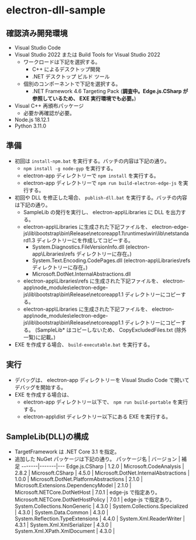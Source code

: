 # electron-dll-sample

## 確認済み開発環境

* Visual Studio Code
* Visual Studio 2022 または Build Tools for Visual Studio 2022
    * ワークロードは下記を選択する。
        * C++ によるデスクトップ開発
        * .NET デスクトップ ビルド ツール
    * 個別のコンポーネントで下記を選択する。
        * .NET Framework 4.6 Targeting Pack (**調査中。Edge.js.CSharp が参照しているため、 EXE 実行環境でも必要。**)
* Visual C++ 再頒布パッケージ
    * 必要か再確認が必要。
* Node.js 18.12.1
* Python 3.11.0

## 準備

* 初回は `install-npm.bat` を実行する。バッチの内容は下記の通り。
    * `npm install -g node-gyp` を実行する。
    * electron-app ディレクトリーで `npm install` を実行する。
    * electron-app ディレクトリーで `npm run build-electron-edge-js` を実行する。
* 初回や DLL を修正した場合、 `publish-dll.bat` を実行する。バッチの内容は下記の通り。
    * SampleLib の発行を実行し、 electron-app\Libraries に DLL を出力する。
    * electron-app\Libraries に生成された下記ファイルを、 electron-edge-js\lib\bootstrap\bin\Release\netcoreapp1.1\runtimes\win\lib\netstandard1.3 ディレクトリーにを作成してコピーする。
        * System.Diagnostics.FileVersionInfo.dll (electron-app\Libraries\refs ディレクトリーに存在。)
        * System.Text.Encoding.CodePages.dll (electron-app\Libraries\refs ディレクトリーに存在。)
        * Microsoft.DotNet.InternalAbstractions.dll
    * electron-app\Libraries\refs に生成された下記ファイルを、 electron-app\node_modules\electron-edge-js\lib\bootstrap\bin\Release\netcoreapp1.1 ディレクトリーにコピーする。
    * electron-app\Libraries に生成された下記ファイルを、 electron-app\node_modules\electron-edge-js\lib\bootstrap\bin\Release\netcoreapp1.1 ディレクトリーにコピーする。
        (SampleLib* はコピーしないため、 CopyExcludedFiles.txt (除外一覧)に記載。)
* EXE を作成する場合、 `build-executable.bat` を実行する。

## 実行

* デバッグは、 electron-app ディレクトリーを Visual Studio Code で開いてデバッグを開始する。
* EXE を作成する場合は、
    * electron-app ディレクトリー以下で、 `npm run build-portable` を実行する。
    * electron-app\dist ディレクトリー以下にある EXE を実行する。

## SampleLib(DLL)の構成

* TargetFramework は .NET Core 3.1 を指定。
* 追加した NuGet パッケージは下記の通り。
    パッケージ名 | バージョン | 補足
    -------|-------|---
    Edge.js.CSharp | 1.2.0 |
    Microsoft.CodeAnalysis | 2.8.2 |
    Microsoft.CSharp | 4.5.0 |
    Microsoft.DotNet.InternalAbstractions | 1.0.0 |
    Microsoft.DotNet.PlatformAbstractions | 2.1.0 |
    Microsoft.Extensions.DependencyModel | 2.1.0 |
    Microsoft.NETCore.DotNetHost | 7.0.1 | edge-js で指定あり。
    Microsoft.NETCore.DotNetHostPolicy | 7.0.1 | edge-js で指定あり。
    System.Collections.NonGeneric | 4.3.0 |
    System.Collections.Specialized | 4.3.0 |
    System.Data.Common | 4.3.0 |
    System.Reflection.TypeExtensions | 4.4.0 |
    System.Xml.ReaderWriter | 4.3.1 |
    System.Xml.XmlSerializer | 4.3.0 |
    System.Xml.XPath.XmlDocument | 4.3.0 |
